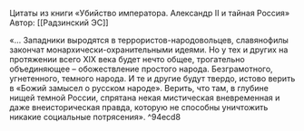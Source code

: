 Цитаты из книги «Убийство императора. Александр II и тайная Россия»
Автор: [[Радзинский ЭС]]

«... Западники выродятся в террористов-народовольцев, славянофилы закончат монархически-охранительными идеями. Но у тех и других на протяжении всего XIX века будет нечто общее, трогательно объединяющее – обожествление простого народа. Безграмотного, угнетенного, темного народа. И те и другие будут твердо, истово верить в «Божий замысел о русском народе». Верить, что там, в глубине нищей темной России, спрятана некая мистическая вневременная и даже внеисторическая правда, которую не способны уничтожить никакие социальные потрясения».   ^94ecd8

